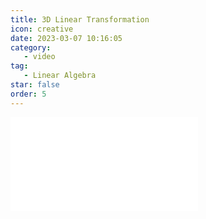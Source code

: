 ```yaml
---
title: 3D Linear Transformation
icon: creative
date: 2023-03-07 10:16:05
category:
   - video
tag:
   - Linear Algebra
star: false
order: 5
---
```



<div class="video-container">
  <iframe src="//player.bilibili.com/player.html?aid=483115509&bvid=BV1bT411e7Cv&cid=1054659698&page=5" scrolling="no" border="0" frameborder="no" framespacing="0" allowfullscreen="true"> </iframe>
</div>
